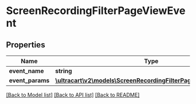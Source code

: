 # ScreenRecordingFilterPageViewEvent

## Properties
Name | Type | Description | Notes
------------ | ------------- | ------------- | -------------
**event_name** | **string** |  | [optional] 
**event_params** | [**\ultracart\v2\models\ScreenRecordingFilterPageViewEventParam[]**](ScreenRecordingFilterPageViewEventParam.md) |  | [optional] 

[[Back to Model list]](../README.md#documentation-for-models) [[Back to API list]](../README.md#documentation-for-api-endpoints) [[Back to README]](../README.md)


